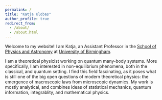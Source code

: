 ```yaml
---
permalink: /
title: "Katja Klobas"
author_profile: true
redirect_from: 
  - /about/
  - /about.html
---
```


Welcome to my website! I am Katja, an Assistant Professor in the [School of Physics and Astronomy](https://www.birmingham.ac.uk/schools/physics) at [University of Birmingham](https://www.birmingham.ac.uk/).

I am a theoretical physicist working on quantum many-body systems. More specifically, I am interested in non-equilibrium phenomena, both in the classical, and quantum setting. I find this field fascinating, as it poses what is still one of the big open questions of modern theoretical physics: the emergence of macroscopic laws from microscopic dynamics. My work is mostly analytical, and combines ideas of statistical mechanics, quantum information, integrablity, and mathematical physics.
